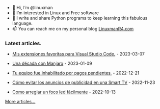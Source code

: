 - 👋 Hi, I’m @linuxman
- 👀 I’m interested in Linux and Free software
- 🌱 I write and share Python programs to keep learning this fabulous language.
- 📫 You can reach me on my personal blog [LinuxmanR4.com](https://linuxmanr4.com)

### Latest articles.


  * <a href="https://linuxmanr4.com/2023/03/07/mis-extensiones-favoritas-para-visual-studio-code/" target="_blank">Mis extensiones favoritas para Visual Studio Code.</a> - 2023-03-07

  * <a href="https://linuxmanr4.com/2023/01/09/una-decada-con-manjaro/" target="_blank">Una década con Manjaro</a> - 2023-01-09

  * <a href="https://linuxmanr4.com/2022/12/21/tu-equipo-fue-inhabilitado-por-pagos-pendientes/" target="_blank">Tu equipo fue inhabilitado por pagos pendientes.</a> - 2022-12-21

  * <a href="https://linuxmanr4.com/2022/11/23/como-evitar-los-anuncios-de-publicidad-en-una-smart-tv/" target="_blank">Cómo evitar los anuncios de publicidad en una Smart TV</a> - 2022-11-23

  * <a href="https://linuxmanr4.com/2022/10/13/como-arreglar-un-foco-led-facilmente/" target="_blank">Como arreglar un foco led fácilmente</a> - 2022-10-13


[More articles...](https://linuxmanr4.com/archivo-general/)